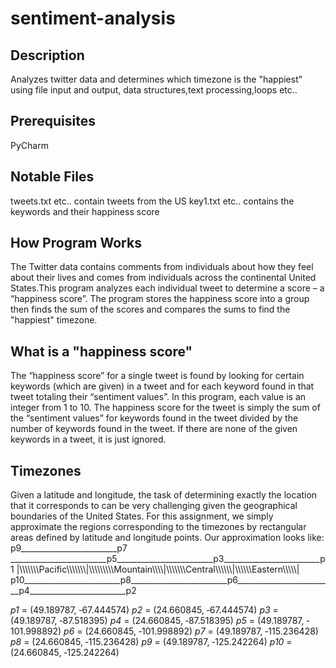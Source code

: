 # sentiment-analysis
## Description
Analyzes twitter data and determines which timezone is the "happiest" using file input and output, data structures,text processing,loops etc..

## Prerequisites
PyCharm

## Notable Files
tweets.txt etc.. contain tweets from the US
key1.txt etc.. contains the keywords and their happiness score

## How Program Works
The Twitter data contains comments from individuals about how they feel about their
lives and comes from individuals across the continental United States.This program analyzes each individual tweet to determine a score – a “happiness score”. The program stores the happiness score into a group then finds the sum of the scores and compares the sums to find the "happiest" timezone.

## What is a "happiness score"
The “happiness score” for a single tweet is found by looking for certain keywords (which are given) in a tweet and for each keyword found in that tweet totaling their “sentiment values”.  In this program, each value is an integer from 1 to 10.  The happiness score for the tweet is simply the sum of the “sentiment values” for keywords found in the tweet divided by the number of keywords found in the tweet.  If there are none of the given keywords in a tweet, it is just ignored.

## Timezones
Given a latitude and longitude, the task of determining exactly the location that it corresponds
to can be very challenging given the geographical boundaries of the United States.  For this
assignment, we simply approximate the regions corresponding to the timezones by rectangular
areas defined by latitude and longitude points.  Our approximation looks like:
p9________________________p7  ________________________p5________________________p3________________________p1
|\\\\\\\\\\\\\Pacific\\\\\\\\\\\\\\|\\\\\\\\\\\\\\\\\\Mountain\\\\\\\\\|\\\\\\\\\\\\\\Central\\\\\\\\\\\\|\\\\\\\\\\\\Eastern\\\\\\\\\\|
p10________________________p8________________________p6________________________p4________________________p2                          

_p1_   =  (49.189787, ‐67.444574)
_p2_   =  (24.660845, ‐67.444574)
_p3_   =  (49.189787, ‐87.518395)
_p4_   =  (24.660845, ‐87.518395)
_p5_   =  (49.189787, ‐101.998892)
_p6_   =  (24.660845, ‐101.998892)
_p7_   =  (49.189787, ‐115.236428)
_p8_   =  (24.660845, ‐115.236428)
_p9_   =  (49.189787, ‐125.242264)
_p10_ =  (24.660845, ‐125.242264)

